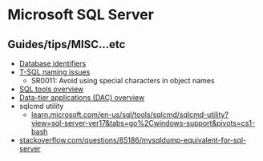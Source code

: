 # Microsoft SQL Server

## Guides/tips/MISC...etc

* [Database identifiers](https://learn.microsoft.com/en-us/sql/relational-databases/databases/database-identifiers?view=sql-server-ver17)
* [T-SQL naming issues](https://learn.microsoft.com/zh-tw/sql/tools/sql-database-projects/concepts/sql-code-analysis/t-sql-naming-issues?view=sql-server-ver17)
    * SR0011: Avoid using special characters in object names
* [SQL tools overview](https://learn.microsoft.com/en-us/sql/tools/overview-sql-tools?view=sql-server-ver17&tabs=dba)
* [Data-tier applications (DAC) overview](https://learn.microsoft.com/en-us/sql/tools/sql-database-projects/concepts/data-tier-applications/overview?view=sql-server-ver17)
* sqlcmd utility
    * [learn.microsoft.com/en-us/sql/tools/sqlcmd/sqlcmd-utility?view=sql-server-ver17&tabs=go%2Cwindows-support&pivots=cs1-bash](https://learn.microsoft.com/en-us/sql/tools/sqlcmd/sqlcmd-utility?view=sql-server-ver17&tabs=go%2Cwindows-support&pivots=cs1-bash)
* [stackoverflow.com/questions/85186/mysqldump-equivalent-for-sql-server](https://stackoverflow.com/questions/85186/mysqldump-equivalent-for-sql-server)